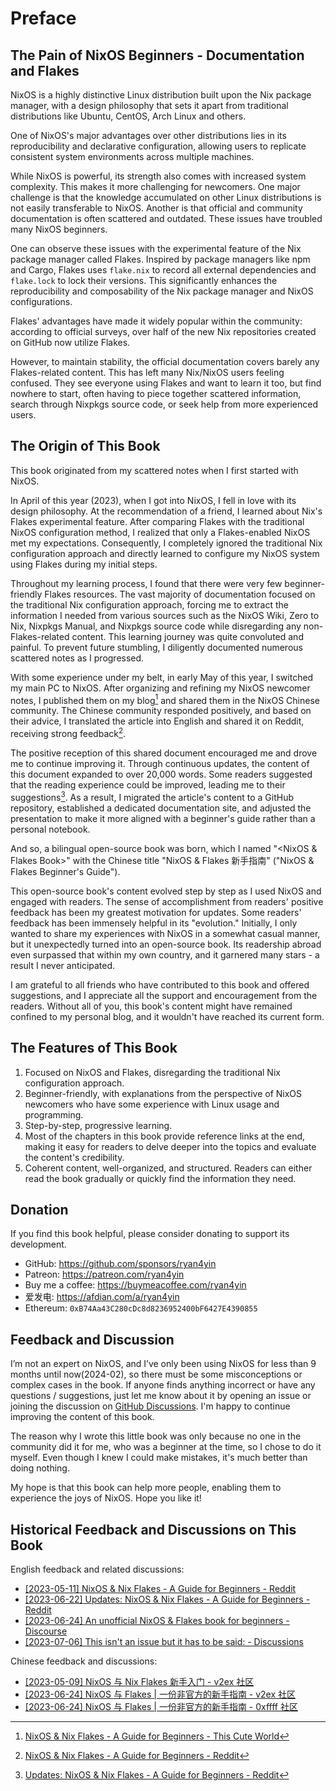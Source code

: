 # Preface

## The Pain of NixOS Beginners - Documentation and Flakes

NixOS is a highly distinctive Linux distribution built upon the Nix package manager, with
a design philosophy that sets it apart from traditional distributions like Ubuntu, CentOS,
Arch Linux and others.

One of NixOS's major advantages over other distributions lies in its reproducibility and
declarative configuration, allowing users to replicate consistent system environments
across multiple machines.

While NixOS is powerful, its strength also comes with increased system complexity. This
makes it more challenging for newcomers. One major challenge is that the knowledge
accumulated on other Linux distributions is not easily transferable to NixOS. Another is
that official and community documentation is often scattered and outdated. These issues
have troubled many NixOS beginners.

One can observe these issues with the experimental feature of the Nix package manager
called Flakes. Inspired by package managers like npm and Cargo, Flakes uses `flake.nix` to
record all external dependencies and `flake.lock` to lock their versions. This
significantly enhances the reproducibility and composability of the Nix package manager
and NixOS configurations.

Flakes' advantages have made it widely popular within the community: according to official
surveys, over half of the new Nix repositories created on GitHub now utilize Flakes.

However, to maintain stability, the official documentation covers barely any
Flakes-related content. This has left many Nix/NixOS users feeling confused. They see
everyone using Flakes and want to learn it too, but find nowhere to start, often having to
piece together scattered information, search through Nixpkgs source code, or seek help
from more experienced users.

## The Origin of This Book

This book originated from my scattered notes when I first started with NixOS.

In April of this year (2023), when I got into NixOS, I fell in love with its design
philosophy. At the recommendation of a friend, I learned about Nix's Flakes experimental
feature. After comparing Flakes with the traditional NixOS configuration method, I
realized that only a Flakes-enabled NixOS met my expectations. Consequently, I completely
ignored the traditional Nix configuration approach and directly learned to configure my
NixOS system using Flakes during my initial steps.

Throughout my learning process, I found that there were very few beginner-friendly Flakes
resources. The vast majority of documentation focused on the traditional Nix configuration
approach, forcing me to extract the information I needed from various sources such as the
NixOS Wiki, Zero to Nix, Nixpkgs Manual, and Nixpkgs source code while disregarding any
non-Flakes-related content. This learning journey was quite convoluted and painful. To
prevent future stumbling, I diligently documented numerous scattered notes as I
progressed.

With some experience under my belt, in early May of this year, I switched my main PC to
NixOS. After organizing and refining my NixOS newcomer notes, I published them on my
blog[^1] and shared them in the NixOS Chinese community. The Chinese community responded
positively, and based on their advice, I translated the article into English and shared it
on Reddit, receiving strong feedback[^2].

The positive reception of this shared document encouraged me and drove me to continue
improving it. Through continuous updates, the content of this document expanded to over
20,000 words. Some readers suggested that the reading experience could be improved,
leading me to their suggestions[^3]. As a result, I migrated the article's content to a
GitHub repository, established a dedicated documentation site, and adjusted the
presentation to make it more aligned with a beginner's guide rather than a personal
notebook.

And so, a bilingual open-source book was born, which I named "<NixOS & Flakes Book>" with
the Chinese title "NixOS & Flakes 新手指南" ("NixOS & Flakes Beginner's Guide").

This open-source book's content evolved step by step as I used NixOS and engaged with
readers. The sense of accomplishment from readers' positive feedback has been my greatest
motivation for updates. Some readers' feedback has been immensely helpful in its
"evolution." Initially, I only wanted to share my experiences with NixOS in a somewhat
casual manner, but it unexpectedly turned into an open-source book. Its readership abroad
even surpassed that within my own country, and it garnered many stars - a result I never
anticipated.

I am grateful to all friends who have contributed to this book and offered suggestions,
and I appreciate all the support and encouragement from the readers. Without all of you,
this book's content might have remained confined to my personal blog, and it wouldn't have
reached its current form.

## The Features of This Book

1. Focused on NixOS and Flakes, disregarding the traditional Nix configuration approach.
2. Beginner-friendly, with explanations from the perspective of NixOS newcomers who have
   some experience with Linux usage and programming.
3. Step-by-step, progressive learning.
4. Most of the chapters in this book provide reference links at the end, making it easy
   for readers to delve deeper into the topics and evaluate the content's credibility.
5. Coherent content, well-organized, and structured. Readers can either read the book
   gradually or quickly find the information they need.

## Donation

If you find this book helpful, please consider donating to support its development.

- GitHub: <https://github.com/sponsors/ryan4yin>
- Patreon: <https://patreon.com/ryan4yin>
- Buy me a coffee: <https://buymeacoffee.com/ryan4yin>
- 爱发电: <https://afdian.com/a/ryan4yin>
- Ethereum: `0xB74Aa43C280cDc8d8236952400bF6427E4390855`

## Feedback and Discussion

I’m not an expert on NixOS, and I’ve only been using NixOS for less than 9 months until
now(2024-02), so there must be some misconceptions or complex cases in the book. If anyone
finds anything incorrect or have any questions / suggestions, just let me know about it by
opening an issue or joining the discussion on
[GitHub Discussions](https://github.com/ryan4yin/nixos-and-flakes-book/discussions). I'm
happy to continue improving the content of this book.

The reason why I wrote this little book was only because no one in the community did it
for me, who was a beginner at the time, so I chose to do it myself. Even though I knew I
could make mistakes, it's much better than doing nothing.

My hope is that this book can help more people, enabling them to experience the joys of
NixOS. Hope you like it!

## Historical Feedback and Discussions on This Book

English feedback and related discussions:

- [[2023-05-11] NixOS & Nix Flakes - A Guide for Beginners - Reddit](https://www.reddit.com/r/NixOS/comments/13dxw9d/nixos_nix_flakes_a_guide_for_beginners/)
- [[2023-06-22] Updates: NixOS & Nix Flakes - A Guide for Beginners - Reddit](https://www.reddit.com/r/NixOS/comments/14fvz1q/updates_nixos_nix_flakes_a_guide_for_beginners/)
- [[2023-06-24] An unofficial NixOS & Flakes book for beginners - Discourse](https://discourse.nixos.org/t/an-unofficial-nixos-flakes-book-for-beginners/29561)
- [[2023-07-06] This isn't an issue but it has to be said: - Discussions](https://github.com/ryan4yin/nixos-and-flakes-book/discussions/43)

Chinese feedback and discussions:

- [[2023-05-09] NixOS 与 Nix Flakes 新手入门 - v2ex 社区](https://www.v2ex.com/t/938569#reply45)
- [[2023-06-24] NixOS 与 Flakes | 一份非官方的新手指南 - v2ex 社区](https://www.v2ex.com/t/951190#reply9)
- [[2023-06-24] NixOS 与 Flakes | 一份非官方的新手指南 - 0xffff 社区](https://0xffff.one/d/1547-nixos-yu-flakes-yi-fen-fei-guan)

[^1]:
    [NixOS & Nix Flakes - A Guide for Beginners - This Cute World](https://thiscute.world/en/posts/nixos-and-flake-basics/)

[^2]:
    [NixOS & Nix Flakes - A Guide for Beginners - Reddit](https://www.reddit.com/r/NixOS/comments/13dxw9d/nixos_nix_flakes_a_guide_for_beginners/)

[^3]:
    [Updates: NixOS & Nix Flakes - A Guide for Beginners - Reddit](https://www.reddit.com/r/NixOS/comments/14fvz1q/comment/jp4xhj3/?context=3)
